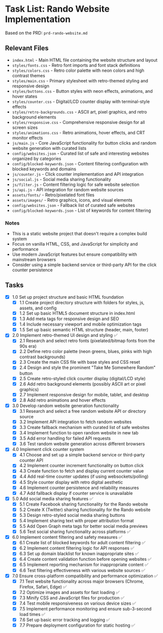 # Task List: Rando Website Implementation

Based on the PRD: `prd-rando-website.md`

## Relevant Files

- `index.html` - Main HTML file containing the website structure and layout
- `styles/fonts.css` - Retro font imports and font stack definitions
- `styles/colors.css` - Retro color palette with neon colors and high contrast themes
- `styles/main.css` - Primary stylesheet with retro-themed styling and responsive design
- `styles/buttons.css` - Button styles with neon effects, animations, and hover states
- `styles/counter.css` - Digital/LCD counter display with terminal-style effects
- `styles/retro-backgrounds.css` - ASCII art, pixel graphics, and retro background elements
- `styles/responsive.css` - Comprehensive responsive design for all screen sizes
- `styles/animations.css` - Retro animations, hover effects, and CRT monitor effects
- `js/main.js` - Core JavaScript functionality for button clicks and random website generation with curated lists
- `config/websites.json` - Curated list of safe and interesting websites organized by categories
- `config/blocked-keywords.json` - Content filtering configuration with blocked keywords and domains
- `js/counter.js` - Click counter implementation and API integration
- `js/social.js` - Social media sharing functionality
- `js/filter.js` - Content filtering logic for safe website selection
- `js/api.js` - API integration for random website sources
- `assets/fonts/` - Retro/pixelated font files
- `assets/images/` - Retro graphics, icons, and visual elements
- `config/websites.json` - Fallback list of curated safe websites
- `config/blocked-keywords.json` - List of keywords for content filtering

### Notes

- This is a static website project that doesn't require a complex build system
- Focus on vanilla HTML, CSS, and JavaScript for simplicity and performance
- Use modern JavaScript features but ensure compatibility with mainstream browsers
- Consider using a simple backend service or third-party API for the click counter persistence

## Tasks

- [x] 1.0 Set up project structure and basic HTML foundation
  - [x] 1.1 Create project directory structure with folders for styles, js, assets, and config
  - [x] 1.2 Set up basic HTML5 document structure in index.html
  - [x] 1.3 Add meta tags for responsive design and SEO
  - [x] 1.4 Include necessary viewport and mobile optimization tags
  - [x] 1.5 Set up basic semantic HTML structure (header, main, footer)

- [x] 2.0 Implement retro-themed UI design and styling ✅
  - [x] 2.1 Research and select retro fonts (pixelated/bitmap fonts from the 90s era)
  - [x] 2.2 Define retro color palette (neon greens, blues, pinks with high contrast backgrounds)
  - [x] 2.3 Create the main CSS file with base styles and CSS reset
  - [x] 2.4 Design and style the prominent "Take Me Somewhere Random" button
  - [x] 2.5 Create retro-styled click counter display (digital/LCD style)
  - [x] 2.6 Add retro background elements (possibly ASCII art or pixel graphics)
  - [x] 2.7 Implement responsive design for mobile, tablet, and desktop
  - [x] 2.8 Add retro animations and hover effects

- [x] 3.0 Develop random website generation functionality
  - [x] 3.1 Research and select a free random website API or directory source
  - [x] 3.2 Implement API integration to fetch random websites
  - [x] 3.3 Create fallback mechanism with curated list of safe websites
  - [x] 3.4 Implement function to open random website in new tab
  - [x] 3.5 Add error handling for failed API requests
  - [x] 3.6 Test random website generation across different browsers

- [x] 4.0 Implement click counter system
  - [x] 4.1 Choose and set up a simple backend service or third-party counter API
  - [x] 4.2 Implement counter increment functionality on button click
  - [x] 4.3 Create function to fetch and display current counter value
  - [x] 4.4 Add real-time counter updates (if using websockets/polling)
  - [x] 4.5 Style counter display with retro digital aesthetic
  - [x] 4.6 Implement counter persistence and reliability measures
  - [x] 4.7 Add fallback display if counter service is unavailable

- [x] 5.0 Add social media sharing features ✅
  - [x] 5.1 Create Facebook sharing functionality for the Rando website
  - [x] 5.2 Create X (Twitter) sharing functionality for the Rando website
  - [x] 5.3 Design retro-styled social media sharing buttons
  - [x] 5.4 Implement sharing text with proper attribution format
  - [x] 5.5 Add Open Graph meta tags for better social media previews
  - [x] 5.6 Test social sharing functionality across platforms ✅

- [x] 6.0 Implement content filtering and safety measures ✅
  - [x] 6.1 Create list of blocked keywords for adult content filtering ✅
  - [x] 6.2 Implement content filtering logic for API responses ✅
  - [x] 6.3 Set up domain blacklist for known inappropriate sites ✅
  - [x] 6.4 Create content validation function before opening websites ✅
  - [x] 6.5 Implement reporting mechanism for inappropriate content ✅
  - [x] 6.6 Test filtering effectiveness with various website sources ✅

- [x] 7.0 Ensure cross-platform compatibility and performance optimization ✅
  - [x] 7.1 Test website functionality across major browsers (Chrome, Firefox, Safari, Edge) ✅
  - [x] 7.2 Optimize images and assets for fast loading ✅
  - [x] 7.3 Minify CSS and JavaScript files for production ✅
  - [x] 7.4 Test mobile responsiveness on various device sizes ✅
  - [x] 7.5 Implement performance monitoring and ensure sub-3-second load times ✅
  - [x] 7.6 Set up basic error tracking and logging ✅
  - [x] 7.7 Prepare deployment configuration for static hosting ✅ 